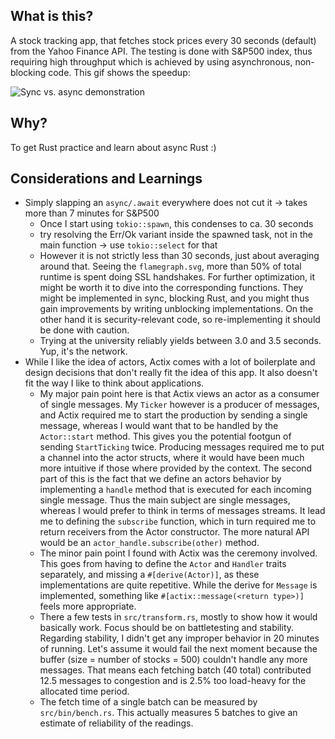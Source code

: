 ## What is this?

A stock tracking app, that fetches stock prices every 30 seconds (default) from
the Yahoo Finance API. The testing is done with S&P500 index, thus requiring
high throughput which is achieved by using asynchronous, non-blocking code. This
gif shows the speedup:

![Sync vs. async demonstration](./sync-vs-async.gif)

## Why?

To get Rust practice and learn about async Rust :)

## Considerations and Learnings

- Simply slapping an `async/.await` everywhere does not cut it -> takes more
  than 7 minutes for S&P500
  - Once I start using `tokio::spawn`, this condenses to ca. 30 seconds
  - try resolving the Err/Ok variant inside the spawned task, not in the main
    function -> use `tokio::select` for that
  - However it is not strictly less than 30 seconds, just about averaging around
    that. Seeing the `flamegraph.svg`, more than 50% of total runtime is spent
    doing SSL handshakes. For further optimization, it might be worth it to dive
    into the corresponding functions. They might be implemented in sync,
    blocking Rust, and you might thus gain improvements by writing unblocking
    implementations. On the other hand it is security-relevant code, so
    re-implementing it should be done with caution.
  - Trying at the university reliably yields between 3.0 and 3.5 seconds. Yup,
    it's the network.
- While I like the idea of actors, Actix comes with a lot of boilerplate and
  design decisions that don't really fit the idea of this app. It also doesn't
  fit the way I like to think about applications.
  - My major pain point here is that Actix views an actor as a consumer of
    single messages. My `Ticker` however is a producer of messages, and Actix
    required me to start the production by sending a single message, whereas I
    would want that to be handled by the `Actor::start` method. This gives you
    the potential footgun of sending `StartTicking` twice. Producing messages
    required me to put a channel into the actor structs, where it would have
    been much more intuitive if those where provided by the context. The second
    part of this is the fact that we define an actors behavior by implementing a
    `handle` method that is executed for each incoming single message. Thus the
    main subject are single messages, whereas I would prefer to think in terms
    of messages streams. It lead me to defining the `subscribe` function, which
    in turn required me to return receivers from the Actor constructor. The more
    natural API would be an `actor_handle.subscribe(other)` method.
  - The minor pain point I found with Actix was the ceremony involved. This goes
    from having to define the `Actor` and `Handler` traits separately, and
    missing a `#[derive(Actor)]`, as these implementations are quite repetitive.
    While the derive for `Message` is implemented, something like
    `#[actix::message(<return type>)]` feels more appropriate.
  - There a few tests in `src/transform.rs`, mostly to show how it would
    basically work. Focus should be on battletesting and stability. Regarding
    stability, I didn't get any improper behavior in 20 minutes of running.
    Let's assume it would fail the next moment because the buffer (size = number
    of stocks = 500) couldn't handle any more messages. That means each fetching
    batch (40 total) contributed 12.5 messages to congestion and is 2.5% too
    load-heavy for the allocated time period.
  - The fetch time of a single batch can be measured by `src/bin/bench.rs`. This
    actually measures 5 batches to give an estimate of reliability of the
    readings.
